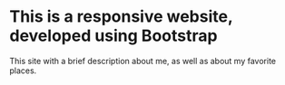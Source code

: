 # This is a responsive website, developed using Bootstrap
This site with a brief description about me, as well as about my favorite places.

